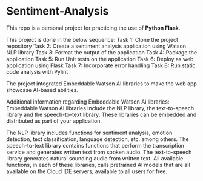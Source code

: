 # Sentiment-Analysis

This repo is a personal project for practicing the use of **Python Flask**.

This project is done in the below sequence:
Task 1: Clone the project repository
Task 2: Create a sentiment analysis application using Watson NLP library
Task 3: Format the output of the application
Task 4: Package the application
Task 5: Run Unit tests on the application
Task 6: Deploy as web application using Flask
Task 7: Incorporate error handling
Task 8: Run static code analysis with Pylint


The project integrated Embeddable Watson AI libraries to make the web app showcase AI-based abilities.

Additional information regarding Embeddable Watson Ai libraries:
Embeddable Watson AI libraries include the NLP library, the text-to-speech library and the speech-to-text library. These libraries can be embedded and distributed as part of your application. 

The NLP library includes functions for sentiment analysis, emotion detection, text classification, language detection, etc. among others. The speech-to-text library contains functions that perform the transcription service and generates written text from spoken audio. The text-to-speech library generates natural sounding audio from written text. All available functions, in each of these libraries, calls pretrained AI models that are all available on the Cloud IDE servers, available to all users for free.

